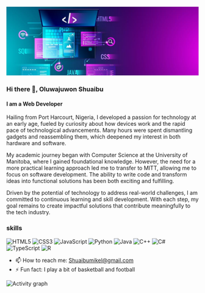 ![I am a Web Developer](./assets/img/pic1.png)

### Hi there 👋, Oluwajuwon Shuaibu
#### I am a Web Developer

Hailing from Port Harcourt, Nigeria, I developed a passion for technology at an 
early age, fueled by curiosity about how devices work and the rapid pace of 
technological advancements. Many hours were spent dismantling gadgets and 
reassembling them, which deepened my interest in both hardware and software.

My academic journey began with Computer Science at the University of Manitoba, 
where I gained foundational knowledge. However, the need for a more practical 
learning approach led me to transfer to MITT, allowing me to focus on software 
development. The ability to write code and transform ideas into functional 
solutions has been both exciting and fulfilling.

Driven by the potential of technology to address real-world challenges, I am 
committed to continuous learning and skill development. With each step, my goal 
remains to create impactful solutions that contribute meaningfully to the tech 
industry.

### skills
![HTML5](https://img.shields.io/badge/HTML5-%23E34F26.svg?style=flat&logo=html5&logoColor=white)
![CSS3](https://img.shields.io/badge/CSS3-%231572B6.svg?style=flat&logo=css3&logoColor=white)
![JavaScript](https://img.shields.io/badge/JavaScript-%23F7DF1E.svg?style=flat&logo=javascript&logoColor=black)
![Python](https://img.shields.io/badge/Python-%233776AB.svg?style=flat&logo=python&logoColor=white)
![Java](https://img.shields.io/badge/Java-%23ED8B00.svg?style=flat&logo=java&logoColor=white)
![C++](https://img.shields.io/badge/C++-%2300599C.svg?style=flat&logo=c%2B%2B&logoColor=white)
![C#](https://img.shields.io/badge/C%23-%23239120.svg?style=flat&logo=c-sharp&logoColor=white)
![TypeScript](https://img.shields.io/badge/TypeScript-%23007ACC.svg?style=flat&logo=typescript&logoColor=white)
![R](https://img.shields.io/badge/R-%23276DC3.svg?style=flat&logo=r&logoColor=white)

- 📫 How to reach me: Shuaibumikel@gmail.com 
- ⚡ Fun fact: I play a bit of basketball and football 

![Activity graph](https://github-readme-activity-graph.vercel.app/graph?username=mrshuaibu&theme=github&hide_border=false&bg_color=0d1117&color=58a6ff)
<br>
<!-- <img src="https://github-readme-stats.vercel.app/api?username=mrshuaibu&show_icons=true&theme=github_dark&card_width=450&hide=contribs" alt="GitHub Stats" height="180px" width="380px">

 -->
